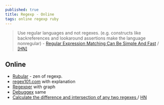```yaml
---
published: true
title: Regexp - Online
tags: online regexp ruby
---
```

> Use regular languages and not regexes. (e.g. constructs like backreferences and lookaround assertions make the language nonregular) - [Regular Expression Matching Can Be Simple And Fast](https://swtch.com/~rsc/regexp/regexp1.html) / [\[HN\]](https://news.ycombinator.com/item?id=20310669)


## Online
- [Rubular](http://rubular.com/) - zen of regexp.
- [regex101.com](https://regex101.com/r/eB5jY1/1) with explanation
- [Regexper](https://regexper.com/#foo%20%5Ba-z%5D%2B%20bar) with graph
- [Debuggex](https://www.debuggex.com/r/mci3WLNmHGTEatf6) same
- [Calculate the difference and intersection of any two regexes ](http://phylactery.org/antimirov/) / [HN](https://news.ycombinator.com/item?id=37470285)